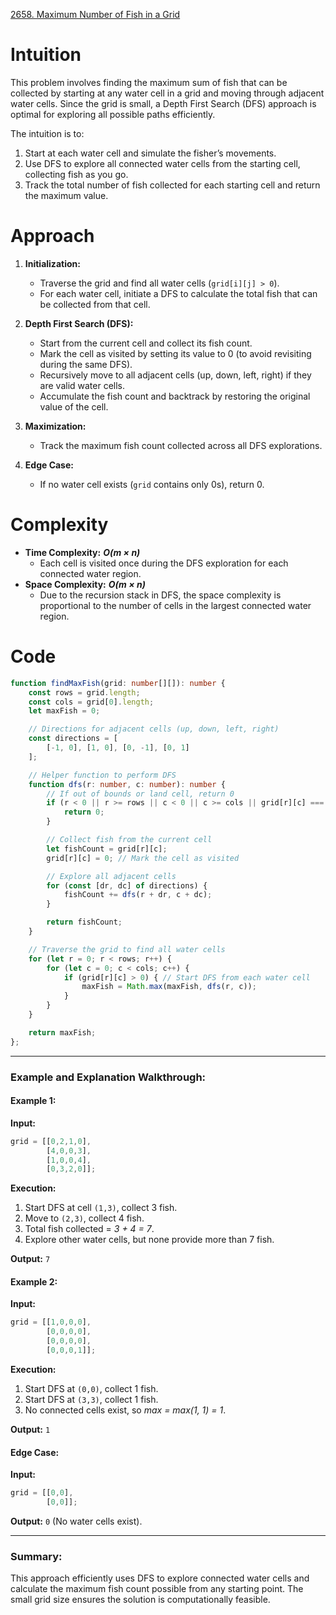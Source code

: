 [2658. Maximum Number of Fish in a Grid](https://leetcode.com/problems/maximum-number-of-fish-in-a-grid/)

# Intuition

This problem involves finding the maximum sum of fish that can be collected by starting at any water cell in a grid and moving through adjacent water cells. Since the grid is small, a Depth First Search (DFS) approach is optimal for exploring all possible paths efficiently.

The intuition is to:
1. Start at each water cell and simulate the fisher’s movements.
2. Use DFS to explore all connected water cells from the starting cell, collecting fish as you go.
3. Track the total number of fish collected for each starting cell and return the maximum value.

# Approach

1. **Initialization:**
    - Traverse the grid and find all water cells (`grid[i][j] > 0`).
    - For each water cell, initiate a DFS to calculate the total fish that can be collected from that cell.
	
2. **Depth First Search (DFS):**
    - Start from the current cell and collect its fish count.
    - Mark the cell as visited by setting its value to 0 (to avoid revisiting during the same DFS).
    - Recursively move to all adjacent cells (up, down, left, right) if they are valid water cells.
    - Accumulate the fish count and backtrack by restoring the original value of the cell.
	
3. **Maximization:**
    - Track the maximum fish count collected across all DFS explorations.
	
4. **Edge Case:**    
    - If no water cell exists (`grid` contains only 0s), return 0.

# Complexity

- **Time Complexity:** ***O(m × n)***
    - Each cell is visited once during the DFS exploration for each connected water region.
- **Space Complexity:** ***O(m × n)***
    - Due to the recursion stack in DFS, the space complexity is proportional to the number of cells in the largest connected water region.

# Code

```typescript
function findMaxFish(grid: number[][]): number {
    const rows = grid.length;
    const cols = grid[0].length;
    let maxFish = 0;

    // Directions for adjacent cells (up, down, left, right)
    const directions = [
        [-1, 0], [1, 0], [0, -1], [0, 1]
    ];

    // Helper function to perform DFS
    function dfs(r: number, c: number): number {
        // If out of bounds or land cell, return 0
        if (r < 0 || r >= rows || c < 0 || c >= cols || grid[r][c] === 0) {
            return 0;
        }

        // Collect fish from the current cell
        let fishCount = grid[r][c];
        grid[r][c] = 0; // Mark the cell as visited

        // Explore all adjacent cells
        for (const [dr, dc] of directions) {
            fishCount += dfs(r + dr, c + dc);
        }

        return fishCount;
    }

    // Traverse the grid to find all water cells
    for (let r = 0; r < rows; r++) {
        for (let c = 0; c < cols; c++) {
            if (grid[r][c] > 0) { // Start DFS from each water cell
                maxFish = Math.max(maxFish, dfs(r, c));
            }
        }
    }

    return maxFish;
};

```

---

### **Example and Explanation Walkthrough:**

#### **Example 1:**

**Input:**

```typescript
grid = [[0,2,1,0],
        [4,0,0,3],
        [1,0,0,4],
        [0,3,2,0]];
```

**Execution:**

1. Start DFS at cell `(1,3)`, collect 3 fish.
2. Move to `(2,3)`, collect 4 fish.
3. Total fish collected = *3 + 4 = 7*.
4. Explore other water cells, but none provide more than 7 fish.

**Output:** `7`

#### **Example 2:**

**Input:**

```typescript
grid = [[1,0,0,0],
        [0,0,0,0],
        [0,0,0,0],
        [0,0,0,1]];
```

**Execution:**

1. Start DFS at `(0,0)`, collect 1 fish.
2. Start DFS at `(3,3)`, collect 1 fish.
3. No connected cells exist, so *max = max⁡(1, 1) = 1*.

**Output:** `1`

#### **Edge Case:**

**Input:**

```typescript
grid = [[0,0],
        [0,0]];
```

**Output:** `0` (No water cells exist).

---

### **Summary:**

This approach efficiently uses DFS to explore connected water cells and calculate the maximum fish count possible from any starting point. The small grid size ensures the solution is computationally feasible.